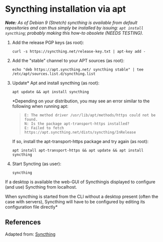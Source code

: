 # Syncthing installation via apt

***Note:** As of Debian 9 (Stretch) syncthing is available from default repositories and can thus simply be installed by issuing: `apt install syncthing`; probably making this how-to obsolete (NEEDS TESTING).*

1. Add the release PGP keys (as root):
    ```shell
    curl -s https://syncthing.net/release-key.txt | apt-key add -
    ```

2. Add the "stable" channel to your APT sources (as root):
    ```shell
    echo "deb https://apt.syncthing.net/ syncthing stable" | tee /etc/apt/sources.list.d/syncthing.list
    ```

3. Update* Apt and install syncthing (as root):
    ```shell
    apt update && apt install syncthing
    ```
    *Depending on your distribution, you may see an error similar to the following when running apt:

    >```
    >E: The method driver /usr/lib/apt/methods/https could not be found.
    >N: Is the package apt-transport-https installed?
    >E: Failed to fetch https://apt.syncthing.net/dists/syncthing/InRelease
    >```

    If so, install the apt-transport-https package and try again (as root):
    ```shell
    apt install apt-transport-https && apt update && apt install syncthing
    ```
    
4. Start Syncting (as user):
    ```shell
    syncthing
    ```
If a desktop is available the web-GUI of Syncthingis displayed to configure (and use) Syncthing from localhost.

When syncthing is started from the CLI without a desktop present (often the case with servers), Syncthing will have to be configured by editing its configuration file directly*

## References

Adapted from: [Syncthing][1]


<!-- REFERENCES -->
[1]:https://apt.syncthing.net/
